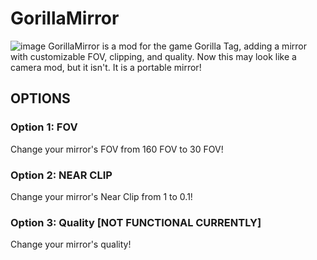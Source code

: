 # GorillaMirror
![image](https://github.com/user-attachments/assets/86b52272-c85a-46de-b424-a4567e3f5055)
GorillaMirror is a mod for the game Gorilla Tag, adding a mirror with customizable FOV, clipping, and quality.
Now this may look like a camera mod, but it isn't. It is a portable mirror!

## OPTIONS
### Option 1: FOV
Change your mirror's FOV from 160 FOV to 30 FOV!
### Option 2: NEAR CLIP
Change your mirror's Near Clip from 1 to 0.1!
### Option 3: Quality [NOT FUNCTIONAL CURRENTLY]
Change your mirror's quality!
